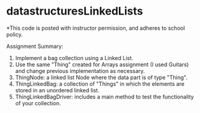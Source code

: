 # datastructuresLinkedLists

*This code is posted with instructor permission, and adheres to school policy.

Assignment Summary:
1.	Implement a bag collection using a Linked List.
2.  Use the same "Thing" created for Arrays assignment (I used Guitars) and change previous implementation as necessary.
3.	ThingNode: a linked list Node where the data part is of type "Thing".
4.	ThingLinkedBag: a collection of "Things" in which the elements are stored in an unordered linked list.
5.	ThingLinkedBagDriver: includes a main method to test the functionality of your collection.

